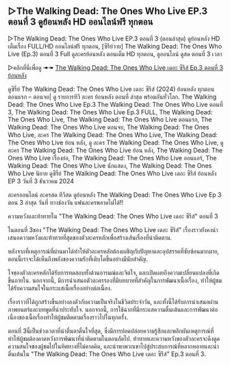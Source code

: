 ## ▷The Walking Dead: The Ones Who Live EP.3 ตอนที่ 3 ดูย้อนหลัง HD ออนไลน์ฟรี ทุกตอน

▷The Walking Dead: The Ones Who Live EP.3 ตอนที่ 3 (ตอนล่าสุด) ดูย้อนหลัง HD เต็มเรื่อง FULL/HD ออนไลน์ฟรี ทุกตอน, [ซีรีย์วาย] The Walking Dead: The Ones Who Live (Ep.3) ตอนที่ 3 Full ดูละครย้อนหลัง ตอนเต็ม HD ทุกตอน, ดูออนไลน์ ดูสด ตอนที่ 3 เวลา

▷คลิกที่นี่เพื่อดู ➠➠ [ The Walking Dead: The Ones Who Live เดอะ ซีรีส์ Ep.3 ตอนที่ 3 ย้อนหลัง ](https://hd.lemovies.top/th/tv/206586-1-3/bye)

ดูซีรี่ย์ The Walking Dead: The Ones Who Live เดอะ ซีรีส์ (2024) ย้อนหลัง ทุกตอน ตอนแรก – ตอนจบ| ดู รายการทีวี ละคร ย้อนหลัง ตอนที่ ล่าสุด พร้อมกันทั่วโลก. The Walking Dead: The Ones Who Live Ep.3 The Walking Dead: The Ones Who Live ตอนที่ 3, The Walking Dead: The Ones Who Live Ep.3 FULL, The Walking Dead: The Ones Who Live, The Walking Dead: The Ones Who Live ตอนแรก, The Walking Dead: The Ones Who Live ตอนจบ, The Walking Dead: The Ones Who Live, ละคร The Walking Dead: The Ones Who Live, The Walking Dead: The Ones Who Live ย้อน หลัง, ดู ละคร The Walking Dead: The Ones Who Live, ดู ละคร The Walking Dead: The Ones Who Live ย้อน หลัง, The Walking Dead: The Ones Who Live เรื่องย่อ, The Walking Dead: The Ones Who Live ออนแอร์, The Walking Dead: The Ones Who Live นักแสดง, The Walking Dead: The Ones Who Live นิยาย ดูซีรี่ย์ The Walking Dead: The Ones Who Live เดอะ ซีรีส์ ย้อนหลัง EP 3 วันที่ 3 ธันวาคม 2024

ละครออนไลน์ ละครสด ทีวีสด ดูย้อนหลัง The Walking Dead: The Ones Who Live Ep 3 ตอน 3 ล่าสุด วันที่ ทางช่องวัน แฟนละครพลาดไม่ได้!!

ความหวังและท้าทายใน "The Walking Dead: The Ones Who Live เดอะ ซีรีส์" ตอนที่ 3

ในตอนที่ 3ของ "The Walking Dead: The Ones Who Live เดอะ ซีรีส์" เรื่องราวยังคงนำเสนอความหวังและท้าทายที่สุดของตัวละครหลักเพื่อสร้างเส้นเรื่องที่น่าติดตาม.

หลังจากที่เหตุการณ์ที่ผ่านมาได้ทำให้ตัวละครหลักต้องเผชิญกับปัญหาและอุปสรรคที่ซับซ้อนมากมาย, ตอนนี้เราจะได้เห็นถึงพลังของความรักที่เติบโตขึ้นอย่างมีนัยสำคัญ.

ใจของตัวละครหลักได้รับการทดสอบทั้งด้านอารมณ์และจิตใจ, และเปิดเผยถึงความเปลี่ยนแปลงที่เกิดขึ้นภายใน. นอกจากนี้, มีการนำเสนอตัวละครรองที่มีบทบาทที่สำคัญในการพัฒนาเนื้อเรื่อง, ทำให้ผู้ชมได้รับความสนใจในกระแสเนื้อเรื่องอย่างต่อเนื่อง.

เรื่องราวที่ได้ถูกสร้างขึ้นอย่างลงตัวกับความเป็นจริงในชีวิตประจำวัน, และทั้งนี้ได้รับการนำเสนอผ่านภาพยนตร์และบทพูดที่น่าประทับใจ. นอกจากนี้, การใช้ฉากที่มีกระแสความตื่นเต้นและการพัฒนาต่อเนื่องของเนื้อเรื่องทำให้ผู้ชมติดตามเรื่องราวไปในทุกครั้ง.

ตอนที่ 3นี้เป็นช่วงเวลาที่น่าตื่นตาตื่นใจที่สุด, ซึ่งมีการปลดปล่อยความรู้สึกและพลิกผันเหตุการณ์ที่ทำให้ผู้ชมต้องคาดหวังการพัฒนาที่น่าติดตามในตอนถัดไป. ท้าทายและความหวังของตัวละครจะดึงดูดความสนใจของผู้ชมไปในทิศทางที่ไม่คาดคิด, และนำพาพวกเขาไปสู่ประสบการณ์ที่หลากหลายและน่าตื่นเต้นใน "The Walking Dead: The Ones Who Live เดอะ ซีรีส์" Ep.3 ตอนที่ 3.
